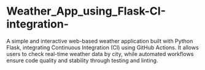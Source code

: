 # Weather_App_using_Flask-CI-integration-
A simple and interactive web-based weather application built with Python Flask, integrating Continuous Integration (CI) using GitHub Actions. It allows users to check real-time weather data by city, while automated workflows ensure code quality and stability through testing and linting.
